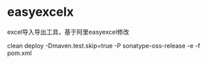 # easyexcelx
excel导入导出工具，基于阿里easyexcel修改

clean deploy -Dmaven.test.skip=true -P sonatype-oss-release -e -f pom.xml